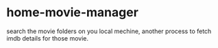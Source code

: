 home-movie-manager
==================

search the movie folders on you local mechine, another process to fetch imdb details for those movie.
